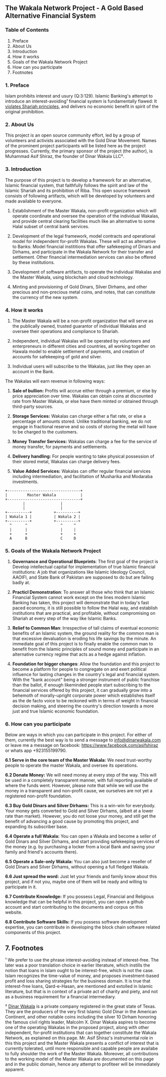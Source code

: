 ## The Wakala Network Project - A Gold Based Alternative Financial System


### Table of Contents

1. Preface
2. About Us
3. Introduction
4. How it works
5. Goals of the Wakala Network Project
6. How can you participate
7. Footnotes

### 1. Preface

Islam prohibits interest and usury (Q:3:129). Islamic Banking's attempt to introduce an interest-avoiding¹ financial system is fundamentally flawed: It [violates Shariah principles](case-against-banks.md), and delivers no economic benefit in spirit of the original prohibition.


### 2. About Us

This project is an open source community effort, led by a group of volunteers and activists associated with the Gold Dinar Movement. Names of the prominent project participants will be listed here as the project progresses. Currently, the primary sponsor of the project (the author), is Muhammad Asif Shiraz, the founder of Dinar Wakala LLC².


### 3. Introduction

The purpose of this project is to develop a framework for an alternative, Islamic financial system, that faithfully follows the spirit and law of the Islamic Shariah and its prohibition of Riba.  This open source framework consists of following artifacts, which will be developed by volunteers and made available to everyone.

1. Establishment of the Master Wakala, non-profit organization which will operate coordinate and oversee the operation of the individual Wakalas, and provide central clearing facilities much like an alternative to some Halal subset of central bank services.

2. Development of the legal framework, model contracts and operational model for independent for-profit Wakalas. These will act as alternative to Banks: Model financial instititions that offer safekeeping of Dinars and Dirhams, and participate in the Wakala Network for their transfer and settlement. Other financial intermediation services can also be offered by these institutions.

3. Development of software artifacts, to operate the individual Wakalas and the Master Wakala, using blockchain and cloud technology.

4. Minting and provisioning of Gold Dinars, Silver Dirhams, and other precious and non-precious metal coins, and notes, that can constitute the currency of the new system. 


### 4. How it works

1. The Master Wakala will be a non-profit organization that will serve as the publically owned, trusted guarantor of individual Wakalas and oversee their operations and compliance to Shariah.

2. Independent, individual Wakalas will be operated by volunteers and enterpreneurs in different cities and countries, all working together on Hawala model to enable settlement of payments, and creation of accounts for safekeeping of gold and silver.

3. Individual users will subscribe to the Wakalas, just like they open an account in the Bank.

The Wakalas will earn revenue in following ways:

1. __Sale of bullion:__ Profits will accrue either through a premium, or else by price appreciation over time. Wakalas can obtain coins at discounted rate from Master Wakala, or else have them minted or obtained through third-party sources.

2. __Storage Services:__ Wakalas can charge either a flat rate, or else a percentage of amounts stored. Unlike traditional banking, we do not engage in fractional reserve and so costs of storing the metal will have to be charged to the customers.

3. __Money Transfer Services:__ Wakalas can charge a fee for the service of money transfer, for payments and settlements.

4. __Delivery handling:__ For people wanting to take physical possession of their stored metal, Wakalas can charge delivery fees.

5. __Value Added Services:__ Wakalas can offer regular financial services including intermediation, and facilitation of Musharika and Modaraba investments.


```
+---------------------------------+
|         Master Wakala           |
+---------------------------------+
        |                |
        |                |
+----------+          +----------+
| Wakala 1 |          | Wakala 2 |
+----------+          +----------+
  ^      ^               ^     ^
  |      |               |     |
  +      +               +     +
  A      B               C     D

```

### 5. Goals of the Wakala Network Project

1. **Governance and Operational Blueprints**: The first goal of the project is Develop intellectual capital for implementation of true Islamic financial institutions: A job that organizations like Islamic Ideology Council, AAOIFI, and State Bank of Pakistan are supposed to do but are failing badly at.

2. **Practicl Demonstration**: To answer all those who think that an Islamic Financial System cannot work except on the lines modern Islamic Banking has taken, this project will demonstrate that in today's fast paced economy, it is still possible to follow the Halal way, and establish institutions that are practical, and profitable, without compromising on Shariah at every step of the way like Islamic Banks.

3. **Relief to Common Man**: Irrespective of tall claims of eventual economic benefits of an Islamic system, the ground reality for the common man is that excessive devaluation is eroding his life savings by the minute. An immediate goal of this project is to finally enable the common man to benefit from the Islamic principles of sound money and participate in an alternative currency regime that acts as a hedge against inflation.

4. **Foundation for bigger changes**: Allow the foundation and this project to become a platform for people to congregate on and exert political influence for lasting changes in the country's legal and financial system. With the "bank account" being a stronger instrument of public franchise than the ballot, if enough likeminded people start subscribing to the financial services offered by this project, it can gradually grow into a behemoth of morally-upright corporate power which establishes itself as the de facto voice to be reckoned with in terms of weight in financial decision making, and steering the country's direction towards a more just and true Islamic economic foundation.


### 6. How can you participate

Below are ways in which you can participate in this project. For either of them, currently the best way is to send a message to info@dinarwakala.com or leave me a message on facebook: https://www.facebook.com/asifshiraz or whats app +923155199790.

__6.1 Serve in the core team of the Master Wakala:__ We need trust-worthy people to operate the master Wakala, and oversee its operations.

__6.2 Donate Money:__ We will need money at every step of the way. This will be used in a completely transparent manner, with full reporting available of where the funds went. However, please note that while we will use the money in a transparent and non-profit cause, we ourselves are not yet a registered non-profit foundation.

__6.3 Buy Gold Dinars and Silver Dirhams:__ This is a win-win for everybody. Your money gets converted to Gold and Silver Dirhams, (albeit at a lower rate than market). However, you do not loose your money, and still get the benefit of advancing a good cause by promoting this project, and expanding its subscriber base.

__6.4 Operate a full Wakala:__ You can open a Wakala and become a seller of Gold Dinars and Silver Dirhams, and start providing safekeeping services of the money (e.g. by purchasing a locker from a local Bank and saving your family and friend's accounts there).

__6.5 Operate a Sale-only Wakala:__ You can also just become a reseller of Gold Dinars and Silver Dirhams, without opening a full fledged Wakala.

__6.6 Just spread the word:__ Just let your friends and family know about this project, and if not you, maybe one of them will be ready and willing to participate in it.

__6.7 Contribute Knowledge:__ If you possess Legal, Financial and Religious knowledge that can be helpful in this project, you can open a github account and start contributing to the documents and corpus on this website.

__6.8 Contribute Software Skills:__ If you possess software development expertise, you can contribute in developing the block chain software related components of this project.


## 7. Footnotes

¹ We prefer to use the phrase interest-avoiding instead of interest-free. The later was a poor translation choice in earlier literature, which instills the notion that loans in Islam ought to be interest-free, which is not the case. Islam recognizes the time-value of money, and proposes investment-based profit and loss sharing strategies for the business domain. It is true that interest-free loans, Qard-e-Hasan, are mentioned and extolled in Islamic literature, but that is in context of a private act of charity and piety, and not as a business requirement for a financial intermediary.

² [Dinar Wakala](http://www.dinarwakala.com) is a private company registered in the great state of Texas. They are the producers of the very first Islamic Gold Dinar in the American Continent, and other notable coins including the silver 10 Dirham honoring the famous civil rights leader, Malcolm X. Dinar Wakala aspires to become one of the operating Wakalas in the proposed project, along with other independent, for-profit institutions that can together constitute the Wakala Network, as explained on this page. Mr. Asif Shiraz's instrumental role in this this project and the Master Wakala presents a conflict of interest that is currently tolerated, until more responsible and capable people are availabe to fully shoulder the work of the Master Wakala. Moreover, all contributions to the working model of the Master Wakala are documented on this page and in the public domain, hence any attempt to profiteer will be immediately apparent.
